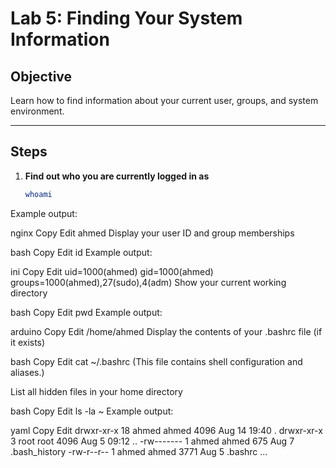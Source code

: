 # Lab 5: Finding Your System Information

## Objective
Learn how to find information about your current user, groups, and system environment.

---

## Steps

1. **Find out who you are currently logged in as**
   ```bash
   whoami
Example output:

nginx
Copy
Edit
ahmed
Display your user ID and group memberships

bash
Copy
Edit
id
Example output:

ini
Copy
Edit
uid=1000(ahmed) gid=1000(ahmed) groups=1000(ahmed),27(sudo),4(adm)
Show your current working directory

bash
Copy
Edit
pwd
Example output:

arduino
Copy
Edit
/home/ahmed
Display the contents of your .bashrc file (if it exists)

bash
Copy
Edit
cat ~/.bashrc
(This file contains shell configuration and aliases.)

List all hidden files in your home directory

bash
Copy
Edit
ls -la ~
Example output:

yaml
Copy
Edit
drwxr-xr-x 18 ahmed ahmed 4096 Aug 14 19:40 .
drwxr-xr-x  3 root  root  4096 Aug  5 09:12 ..
-rw-------  1 ahmed ahmed  675 Aug  7  .bash_history
-rw-r--r--  1 ahmed ahmed 3771 Aug  5  .bashrc
...

